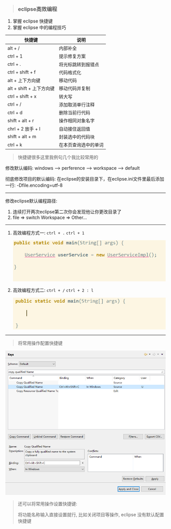 > ### eclipse高效编程

1. 掌握 eclipse 快捷键
2. 掌握 eclipse 中的编程技巧

| 快捷键                   | 说明                 |
| ------------------------ | -------------------- |
| alt + /                  | 内部补全             |
| ctrl + 1                 | 提示修复方案         |
| ctrl + .                 | 将光标跳转到报错点   |
| ctrl + shift + f         | 代码格式化           |
| alt + 上下方向键         | 移动代码             |
| alt + shift + 上下方向键 | 移动代码并复制       |
| ctrl + shift + x         | 转大写               |
| ctrl + /                 | 添加取消单行注释     |
| ctrl + d                 | 删除当前行代码       |
| shift + alt + r          | 操作相同对象名字     |
| chrl + 2 放手 + l        | 自动接住返回值       |
| shift + alt + m          | 封装选中的代码块     |
| ctrl + k                 | 在本页查询选中的单词 |

> 快捷键很多这里我例句几个我比较常用的

修改默认编码:
	windows --> perference --> workspace --> default

彻底修改项目的默认编码:
	在eclipse的安装目录下，在eclipse.ini文件里最后添加一行:
		-Dfile.encoding=utf-8

---

修改eclipse默认编程路径:

1. 连续打开两次eclipse第二次你会发现他让你更改目录了
2. file => switch Workspace => Other...

---

1. 高效编程方式一: `ctrl + .` `ctrl + 1`

   ![赶时间编程方式一](img/ctrl+1.gif)

2. 高效编程方式二: `ctrl + /` `ctrl + 2 : l`

   ![高效编程方式二](img/ctrl+2+l.gif)

---

> 将常用操作配置快捷键

![copyQualifiedName](img/copyQualifiedName.png)

> 还可以将常用操作设置快捷键: 
>
> 	将功能名称输入直接设置就行, 比如关闭项目等操作, eclipse 没有默认配置快捷键

